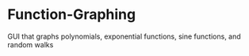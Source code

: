 # Function-Graphing
GUI that graphs polynomials, exponential functions, sine functions, and random walks
